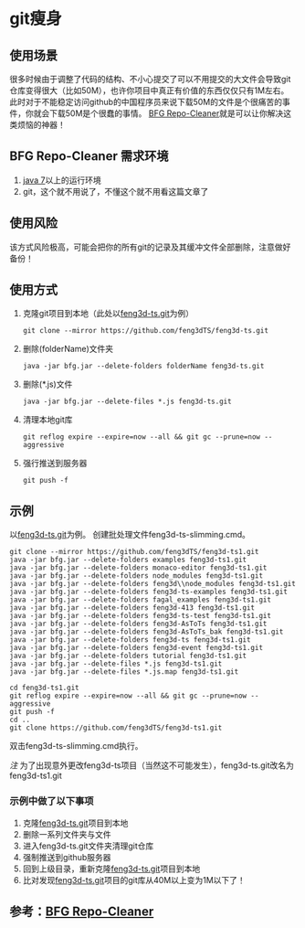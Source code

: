 # git瘦身

## 使用场景
很多时候由于调整了代码的结构、不小心提交了可以不用提交的大文件会导致git仓库变得很大（比如50M），也许你项目中真正有价值的东西仅仅只有1M左右。
此时对于不能稳定访问github的中国程序员来说下载50M的文件是个很痛苦的事件，你就会下载50M是个很蠢的事情。
[BFG Repo-Cleaner](https://rtyley.github.io/bfg-repo-cleaner/)就是可以让你解决这类烦恼的神器！

## BFG Repo-Cleaner 需求环境
1. [java 7](https://www.java.com/en/download/manual.jsp)以上的运行环境
2. git，这个就不用说了，不懂这个就不用看这篇文章了

## 使用风险
该方式风险极高，可能会把你的所有git的记录及其缓冲文件全部删除，注意做好备份！

## 使用方式
1. 克隆git项目到本地（此处以[feng3d-ts.git](https://github.com/feng3dTS/feng3d-ts)为例）

    `git clone --mirror https://github.com/feng3dTS/feng3d-ts.git`

1. 删除(folderName)文件夹

    `java -jar bfg.jar --delete-folders folderName feng3d-ts.git`

1. 删除(*.js)文件

    `java -jar bfg.jar --delete-files *.js feng3d-ts.git`

1. 清理本地git库
    
    `git reflog expire --expire=now --all && git gc --prune=now --aggressive`

1. 强行推送到服务器

    `git push -f`

## 示例 

以[feng3d-ts.git](https://github.com/feng3dTS/feng3d-ts)为例。
创建批处理文件feng3d-ts-slimming.cmd。
```
git clone --mirror https://github.com/feng3dTS/feng3d-ts1.git
java -jar bfg.jar --delete-folders examples feng3d-ts1.git
java -jar bfg.jar --delete-folders monaco-editor feng3d-ts1.git
java -jar bfg.jar --delete-folders node_modules feng3d-ts1.git
java -jar bfg.jar --delete-folders feng3d\\node_modules feng3d-ts1.git
java -jar bfg.jar --delete-folders feng3d-ts-examples feng3d-ts1.git
java -jar bfg.jar --delete-folders fagal_examples feng3d-ts1.git
java -jar bfg.jar --delete-folders feng3d-413 feng3d-ts1.git
java -jar bfg.jar --delete-folders feng3d-ts-test feng3d-ts1.git
java -jar bfg.jar --delete-folders feng3d-AsToTs feng3d-ts1.git
java -jar bfg.jar --delete-folders feng3d-AsToTs_bak feng3d-ts1.git
java -jar bfg.jar --delete-folders feng3d-ts feng3d-ts1.git
java -jar bfg.jar --delete-folders feng3d-event feng3d-ts1.git
java -jar bfg.jar --delete-folders tutorial feng3d-ts1.git
java -jar bfg.jar --delete-files *.js feng3d-ts1.git
java -jar bfg.jar --delete-files *.js.map feng3d-ts1.git

cd feng3d-ts1.git
git reflog expire --expire=now --all && git gc --prune=now --aggressive
git push -f
cd ..
git clone https://github.com/feng3dTS/feng3d-ts1.git
```
双击feng3d-ts-slimming.cmd执行。

*注* 为了出现意外更改feng3d-ts项目（当然这不可能发生），feng3d-ts.git改名为feng3d-ts1.git

### 示例中做了以下事项
1. 克隆[feng3d-ts.git](https://github.com/feng3dTS/feng3d-ts)项目到本地
1. 删除一系列文件夹与文件
1. 进入feng3d-ts.git文件夹清理git仓库
1. 强制推送到github服务器
1. 回到上级目录，重新克隆[feng3d-ts.git](https://github.com/feng3dTS/feng3d-ts)项目到本地
1. 比对发现[feng3d-ts.git](https://github.com/feng3dTS/feng3d-ts)项目的git库从40M以上变为1M以下了！

## 参考：[BFG Repo-Cleaner](https://rtyley.github.io/bfg-repo-cleaner/)